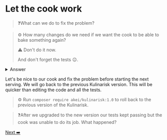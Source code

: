 # Let the cook work

>❓What can we do to fix the problem?

>⚙️ How many changes do we need if we want the cook to be able to bake something again?
>
>⚠️ Don't do it now.
> 
> And don't forget the tests 😉.

<details>
  <summary>Answer</summary>
The answer is 4: 2 in the Cuisinier class and 2 in the tests.
The `./prepareTartineAuPoivron` command doesn't need any change.
</details>

Let's be nice to our cook and fix the problem before starting the next serving. We will go back to the previous Kulinarisk version. This will be quicker than editing the code and all the tests.

>⚙️ Run `composer require akei/kulinarisk:1.0` to roll back to the previous version of the Kulinarisk.

>❓After we upgraded to the new version our tests kept passing but the cook was unable to do its job. What happened?

[Next ➡️](./dont-mock-what-you-dont-own.md)